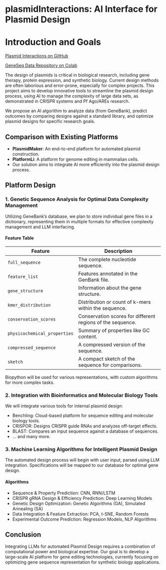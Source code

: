 # plasmidInteractions: AI Interface for Plasmid Design

# Introduction and Goals

[Plasmid Interactions on GitHub](https://github.com/GDAmitha/plasmidInteractions)

[GeneSeq Data Repository on Colab](http://tinyurl.com/GeneseqDataRepColab)

The design of plasmids is critical in biological research, including gene therapy, protein expression, and synthetic biology. Current design methods are often laborious and error-prone, especially for complex projects. This project aims to develop innovative tools to streamline the plasmid design process, using AI to manage the complexity of large data sets, as demonstrated in CRISPR systems and Pf Ago/AREs research.

We propose an AI algorithm to analyze data (from GeneBank), predict outcomes by comparing designs against a standard library, and optimize plasmid designs for specific research goals.

## Comparison with Existing Platforms

- **PlasmidMaker**: An end-to-end platform for automated plasmid construction.
- **PlatformLi**: A platform for genome editing in mammalian cells.
- Our solution aims to integrate AI more efficiently into the plasmid design process.

## Platform Design

### 1. Genetic Sequence Analysis for Optimal Data Complexity Management

Utilizing GeneBank’s database, we plan to store individual gene files in a dictionary, representing them in multiple formats for effective complexity management and LLM interfacing.

#### Feature Table

| Feature                   | Description                                                  |
|---------------------------|--------------------------------------------------------------|
| `full_sequence`           | The complete nucleotide sequence.                            |
| `feature_list`            | Features annotated in the GenBank file.                      |
| `gene_structure`          | Information about the gene structure.                        |
| `kmer_distribution`       | Distribution or count of k-mers within the sequence.         |
| `conservation_scores`     | Conservation scores for different regions of the sequence.   |
| `physicochemical_properties` | Summary of properties like GC content.                     |
| `compressed_sequence`     | A compressed version of the sequence.                        |
| `sketch`                  | A compact sketch of the sequence for comparisons.            |

Biopython will be used for various representations, with custom algorithms for more complex tasks.

### 2. Integration with Bioinformatics and Molecular Biology Tools

We will integrate various tools for internal plasmid design:

- Benchling: Cloud-based platform for sequence editing and molecular biology tools.
- CRISPOR: Designs CRISPR guide RNAs and analyzes off-target effects.
- BLAST: Compares an input sequence against a database of sequences.
- ... and many more.

### 3. Machine Learning Algorithms for Intelligent Plasmid Design

The automated design process will begin with user input, parsed using LLM integration. Specifications will be mapped to our database for optimal gene design.

#### Algorithms

- Sequence & Property Prediction: CNN, RNN/LSTM
- CRISPR gRNA Design & Efficiency Prediction: Deep Learning Models
- Genetic Design Optimization: Genetic Algorithms (GA), Simulated Annealing (SA)
- Data Integration & Feature Extraction: PCA, t-SNE, Random Forests
- Experimental Outcome Prediction: Regression Models, NLP Algorithms

## Conclusion

Integrating LLMs for automated Plasmid Design requires a combination of computational power and biological expertise. Our goal is to develop a large-scale AI platform for gene editing technologies, currently focusing on optimizing gene sequence representation for synthetic biology applications.
